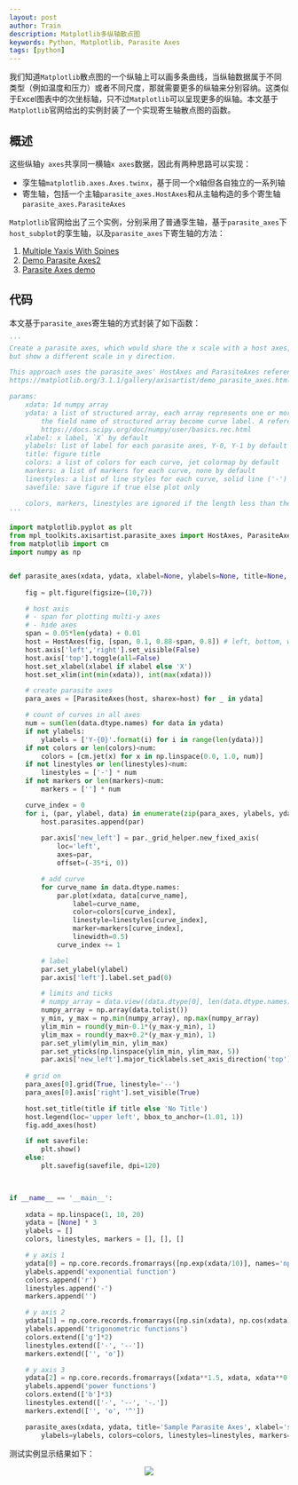 ```yaml
---
layout: post
author: Train
description: Matplotlib多纵轴散点图
keywords: Python, Matplotlib, Parasite Axes
tags: [python]
---
```


我们知道`Matplotlib`散点图的一个纵轴上可以画多条曲线，当纵轴数据属于不同类型（例如温度和压力）或者不同尺度，那就需要更多的纵轴来分别容纳。这类似于Excel图表中的次坐标轴，只不过`Matplotlib`可以呈现更多的纵轴。本文基于`Matplotlib`官网给出的实例封装了一个实现寄生轴散点图的函数。

## 概述

这些纵轴`y axes`共享同一横轴`x axes`数据，因此有两种思路可以实现：

- 孪生轴`matplotlib.axes.Axes.twinx`，基于同一个x轴但各自独立的一系列轴
- 寄生轴，包括一个主轴`parasite_axes.HostAxes`和从主轴构造的多个寄生轴`parasite_axes.ParasiteAxes`

`Matplotlib`官网给出了三个实例，分别采用了普通孪生轴，基于`parasite_axes`下`host_subplot`的孪生轴，以及`parasite_axes`下寄生轴的方法：

1. [Multiple Yaxis With Spines](https://matplotlib.org/3.1.1/gallery/ticks_and_spines/multiple_yaxis_with_spines.html)
2. [Demo Parasite Axes2](https://matplotlib.org/3.1.1/gallery/axisartist/demo_parasite_axes2.html)
3. [Parasite Axes demo](https://matplotlib.org/3.1.1/gallery/axisartist/demo_parasite_axes.html)


## 代码

本文基于`parasite_axes`寄生轴的方式封装了如下函数：

```python
'''
Create a parasite axes, which would share the x scale with a host axes, 
but show a different scale in y direction.

This approach uses the parasite_axes' HostAxes and ParasiteAxes referenced from:
https://matplotlib.org/3.1.1/gallery/axisartist/demo_parasite_axes.html

params:
    xdata: 1d numpy array
    ydata: a list of structured array, each array represents one or more curves in associated y-axis.
        the field name of structured array become curve label. A reference to structed array:
        https://docs.scipy.org/doc/numpy/user/basics.rec.html
    xlabel: x label, `X` by default
    ylabels: list of label for each parasite axes, Y-0, Y-1 by default
    title: figure title
    colors: a list of colors for each curve, jet colormap by default
    markers: a list of markers for each curve, none by default
    linestyles: a list of line styles for each curve, solid line ('-') by default
    savefile: save figure if true else plot only

    colors, markers, linestyles are ignored if the length less than the count of all curves.
'''

import matplotlib.pyplot as plt
from mpl_toolkits.axisartist.parasite_axes import HostAxes, ParasiteAxes
from matplotlib import cm
import numpy as np


def parasite_axes(xdata, ydata, xlabel=None, ylabels=None, title=None, colors=None, markers=None, linestyles=None, savefile=None):
    
    fig = plt.figure(figsize=(10,7))    

    # host axis
    # - span for plotting multi-y axes
    # - hide axes
    span = 0.05*len(ydata) + 0.01
    host = HostAxes(fig, [span, 0.1, 0.88-span, 0.8]) # left, bottom, width, height
    host.axis['left','right'].set_visible(False)
    host.axis['top'].toggle(all=False)    
    host.set_xlabel(xlabel if xlabel else 'X')
    host.set_xlim(int(min(xdata)), int(max(xdata)))

    # create parasite axes
    para_axes = [ParasiteAxes(host, sharex=host) for _ in ydata]        

    # count of curves in all axes
    num = sum(len(data.dtype.names) for data in ydata)
    if not ylabels:
        ylabels = ['Y-{0}'.format(i) for i in range(len(ydata))]
    if not colors or len(colors)<num:
        colors = [cm.jet(x) for x in np.linspace(0.0, 1.0, num)]
    if not linestyles or len(linestyles)<num:
        linestyles = ['-'] * num
    if not markers or len(markers)<num:
        markers = [''] * num

    curve_index = 0
    for i, (par, ylabel, data) in enumerate(zip(para_axes, ylabels, ydata)):
        host.parasites.append(par)
        
        par.axis['new_left'] = par._grid_helper.new_fixed_axis(
            loc='left', 
            axes=par, 
            offset=(-35*i, 0))

        # add curve
        for curve_name in data.dtype.names:
            par.plot(xdata, data[curve_name], 
                label=curve_name, 
                color=colors[curve_index], 
                linestyle=linestyles[curve_index],
                marker=markers[curve_index],
                linewidth=0.5)
            curve_index += 1

        # label
        par.set_ylabel(ylabel)
        par.axis['left'].label.set_pad(0)

        # limits and ticks
        # numpy_array = data.view((data.dtype[0], len(data.dtype.names)))
        numpy_array = np.array(data.tolist())
        y_min, y_max = np.min(numpy_array), np.max(numpy_array)
        ylim_min = round(y_min-0.1*(y_max-y_min), 1)
        ylim_max = round(y_max+0.2*(y_max-y_min), 1)
        par.set_ylim(ylim_min, ylim_max)
        par.set_yticks(np.linspace(ylim_min, ylim_max, 5))
        par.axis['new_left'].major_ticklabels.set_axis_direction('top')
    
    # grid on
    para_axes[0].grid(True, linestyle='--')
    para_axes[0].axis['right'].set_visible(True)

    host.set_title(title if title else 'No Title')   
    host.legend(loc='upper left', bbox_to_anchor=(1.01, 1))
    fig.add_axes(host)

    if not savefile:
        plt.show()
    else:
        plt.savefig(savefile, dpi=120)

 

if __name__ == '__main__':
    
    xdata = np.linspace(1, 10, 20)
    ydata = [None] * 3
    ylabels = []
    colors, linestyles, markers = [], [], []

    # y axis 1
    ydata[0] = np.core.records.fromarrays([np.exp(xdata/10)], names='np.exp(x/10)')
    ylabels.append('exponential function')
    colors.append('r')
    linestyles.append('-')
    markers.append('')

    # y axis 2
    ydata[1] = np.core.records.fromarrays([np.sin(xdata), np.cos(xdata)], names='y=sin(x), y=cos(x)')
    ylabels.append('trigonometric functions')
    colors.extend(['g']*2)
    linestyles.extend(['-', '--'])
    markers.extend(['', 'o'])

    # y axis 3
    ydata[2] = np.core.records.fromarrays([xdata**1.5, xdata, xdata**0.5], names='y=x^1.5, y=x, y=x^0.5')
    ylabels.append('power functions')
    colors.extend(['b']*3)
    linestyles.extend(['-', '--', '-.'])
    markers.extend(['', 'o', '^'])    

    parasite_axes(xdata, ydata, title='Sample Parasite Axes', xlabel='sample x', 
        ylabels=ylabels, colors=colors, linestyles=linestyles, markers=markers)
```

测试实例显示结果如下：

<div align='center'><img src="{{ "/images/2019-05-22-01.png" | prepend: site.baseurl }}"></div>
